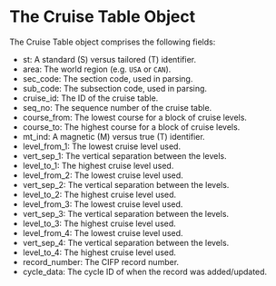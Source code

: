 # The Cruise Table Object

The Cruise Table object comprises the following fields:

- st: A standard (S) versus tailored (T) identifier.
- area: The world region (e.g. `USA` or `CAN`).
- sec_code: The section code, used in parsing.
- sub_code: The subsection code, used in parsing.
- cruise_id: The ID of the cruise table.
- seq_no: The sequence number of the cruise table.
- course_from: The lowest course for a block of cruise levels.
- course_to: The highest course for a block of cruise levels.
- mt_ind: A magnetic (M) versus true (T) identifier.
- level_from_1: The lowest cruise level used.
- vert_sep_1: The vertical separation between the levels.
- level_to_1: The highest cruise level used.
- level_from_2: The lowest cruise level used.
- vert_sep_2: The vertical separation between the levels.
- level_to_2: The highest cruise level used.
- level_from_3: The lowest cruise level used.
- vert_sep_3: The vertical separation between the levels.
- level_to_3: The highest cruise level used.
- level_from_4: The lowest cruise level used.
- vert_sep_4: The vertical separation between the levels.
- level_to_4: The highest cruise level used.
- record_number: The CIFP record number.
- cycle_data: The cycle ID of when the record was added/updated.
